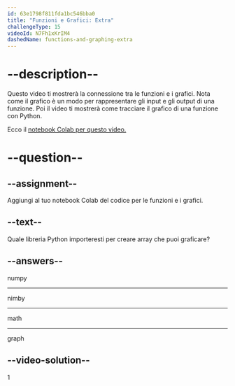 ```yaml
---
id: 63e1798f811fda1bc546bba0
title: "Funzioni e Grafici: Extra"
challengeType: 15
videoId: N7Fh1xKrIM4
dashedName: functions-and-graphing-extra
---
```


# --description--

Questo video ti mostrerà la connessione tra le funzioni e i grafici. Nota come il grafico è un modo per rappresentare gli input e gli output di una funzione. Poi il video ti mostrerà come tracciare il grafico di una funzione con Python.

Ecco il <a href="https://colab.research.google.com/drive/1UYorWd9-Btf_ZQyA9YdUzxzKR8rnVrSV" target="_blank" rel="noopener noreferrer nofollow">notebook Colab per questo video.</a>

# --question--

## --assignment--

Aggiungi al tuo notebook Colab del codice per le funzioni e i grafici.

## --text--

Quale libreria Python importeresti per creare array che puoi graficare?

## --answers--

numpy

---

nimby

---

math

---

graph

## --video-solution--

1
